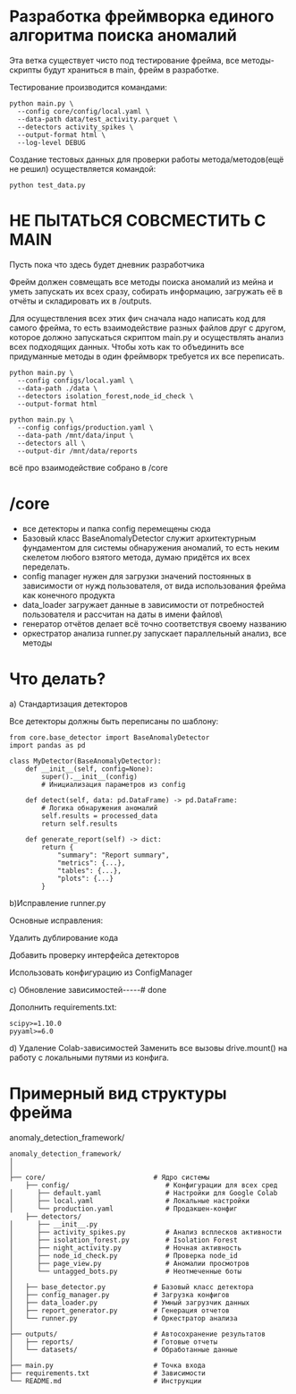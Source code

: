 # Разработка фреймворка единого алгоритма поиска аномалий

Эта ветка существует чисто под тестирование фрейма, все методы-скрипты будут храниться в main, фрейм в разработке.

Тестирование производится командами:
```
python main.py \
  --config core/config/local.yaml \
  --data-path data/test_activity.parquet \
  --detectors activity_spikes \
  --output-format html \
  --log-level DEBUG
```
Создание тестовых данных для проверки работы метода/методов(ещё не решил) осуществляется командой:
```
python test_data.py
```

# НЕ ПЫТАТЬСЯ СОВСМЕСТИТЬ C MAIN

Пусть пока что здесь будет дневник разработчика

Фрейм должен совмещать все методы поиска аномалий из мейна и уметь запускать их всех сразу, собирать информацию, загружать её в отчёты и складировать их в /outputs. 

Для осуществления всех этих фич сначала надо написать код для самого фрейма, то есть взаимодействие разных файлов друг с другом, которое должно запускаться скриптом main.py и осуществлять анализ всех подходящих данных.
Чтобы хоть как то объединить все придуманные методы в один фреймворк требуется их все переписать.

```
python main.py \
  --config configs/local.yaml \
  --data-path ./data \
  --detectors isolation_forest,node_id_check \
  --output-format html
```

```
python main.py \
  --config configs/production.yaml \
  --data-path /mnt/data/input \
  --detectors all \
  --output-dir /mnt/data/reports
```
всё про взаимодействие собрано в /core
 # /core
  - все детекторы и папка config перемещены сюда
  - Базовый класс BaseAnomalyDetector служит архитектурным фундаментом для системы обнаружения аномалий, то есть неким скелетом любого взятого метода, думаю придётся их всех переделать.
  - config manager нужен для загрузки значений постоянных в зависимости от нужд пользователя, от вида использования фрейма как конечного продукта
  - data_loader загружает данные в зависимости от потребностей пользователя и рассчитан на даты в имени файлов\
  - генератор отчётов делает всё точно соответствуя своему названию
  - оркестратор анализа runner.py запускает параллельный анализ, все методы
# Что делать?

a) Стандартизация детекторов

Все детекторы должны быть переписаны по шаблону:

```
from core.base_detector import BaseAnomalyDetector
import pandas as pd

class MyDetector(BaseAnomalyDetector):
    def __init__(self, config=None):
        super().__init__(config)
        # Инициализация параметров из config
        
    def detect(self, data: pd.DataFrame) -> pd.DataFrame:
        # Логика обнаружения аномалий
        self.results = processed_data
        return self.results
        
    def generate_report(self) -> dict:
        return {
            "summary": "Report summary",
            "metrics": {...},
            "tables": {...},
            "plots": {...}
        }
 ```
b)Исправление runner.py

Основные исправления:

Удалить дублирование кода

Добавить проверку интерфейса детекторов

Использовать конфигурацию из ConfigManager

c) Обновление зависимостей-----# done

Дополнить requirements.txt:
```
scipy>=1.10.0
pyyaml>=6.0
```
d) Удаление Colab-зависимостей
Заменить все вызовы drive.mount() на работу с локальными путями из конфига.

 # Примерный вид структуры фрейма

anomaly_detection_framework/

```│
anomaly_detection_framework/
│
│
├── core/                           # Ядро системы
    ├── config/                        # Конфигурации для всех сред
│      ├── default.yaml                # Настройки для Google Colab
│      ├── local.yaml                  # Локальные настройки
│      └── production.yaml             # Продакшен-конфиг
    ├── detectors/              
│      ├── __init__.py
│      ├── activity_spikes.py          # Анализ всплесков активности
│      ├── isolation_forest.py         # Isolation Forest
│      ├── night_activity.py           # Ночная активность
│      ├── node_id_check.py            # Проверка node_id
│      ├── page_view.py                # Аномалии просмотров
│      └── untagged_bots.py            # Неотмеченные боты
│
│   ├── base_detector.py            # Базовый класс детектора
│   ├── config_manager.py           # Загрузка конфигов
│   ├── data_loader.py              # Умный загрузчик данных
│   ├── report_generator.py         # Генерация отчетов
│   └── runner.py                   # Оркестратор анализа
│
├── outputs/                        # Автосохранение результатов
│   ├── reports/                    # Готовые отчеты
│   └── datasets/                   # Обработанные данные
│
├── main.py                         # Точка входа
├── requirements.txt                # Зависимости
└── README.md                       # Инструкции
```
